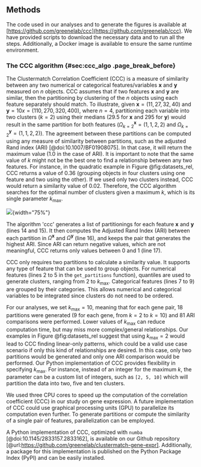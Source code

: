 ## Methods

The code used in our analyses and to generate the figures is available at [https://github.com/greenelab/ccc](https://github.com/greenelab/ccc).
We have provided scripts to download the necessary data and to run all the steps.
Additionally, a Docker image is available to ensure the same runtime environment.


### The CCC algorithm {#sec:ccc_algo .page_break_before}

The Clustermatch Correlation Coefficient (CCC) is a measure of similarity between any two numerical or categorical features/variables $\mathbf{x}$ and $\mathbf{y}$ measured on $n$ objects.
CCC assumes that if two features $\mathbf{x}$ and $\mathbf{y}$ are similar, then the partitioning by clustering of the $n$ objects using each feature separately should match.
To illustrate, given $\mathbf{x}=(11, 27, 32, 40)$ and $\mathbf{y}=10x=(110, 270, 320, 400)$, where $n=4$, partitioning each variable into two clusters ($k=2$) using their medians (29.5 for $\mathbf{x}$ and 295 for $\mathbf{y}$) would result in the same partition for both features ($\Omega^{\mathbf{x}}_{k=2}=(1, 1, 2, 2)$ and $\Omega^{\mathbf{y}}_{k=2}=(1, 1, 2, 2)$).
The agreement between these partitions can be computed using any measure of similarity between partitions, such as the adjusted Rand index (ARI) [@doi:10.1007/BF01908075].
In that case, it will return the maximum value (1.0 in the case of ARI).
It is important to note that the same value of $k$ might not be the best one to find a relationship between any two features.
For instance, in the quadratic example in Figure @fig:datasets_rel, CCC returns a value of 0.36 (grouping objects in four clusters using one feature and two using the other).
If we used only two clusters instead, CCC would return a similarity value of 0.02.
Therefore, the CCC algorithm searches for the optimal number of clusters given a maximum $k$, which is its single parameter $k_{\mathrm{max}}$.

![
](images/intro/ccc_algorithm/ccc_algorithm.svg "CCC algorithm"){width="75%"}

The algorithm 'ccc' generates a list of partitionings for each feature $\mathbf{x}$ and $\mathbf{y}$ (lines 14 and 15).
It then computes the Adjusted Rand Index (ARI) between each partition in $\Omega^{\mathbf{x}}$ and $\Omega^{\mathbf{y}}$ (line 16), and keeps the pair that generates the highest ARI.
Since ARI can return negative values, which are not meaningful, CCC returns only values between 0 and 1 (line 17).


CCC only requires two partitions to calculate a similarity value.
It supports any type of feature that can be used to group objects.
For numerical features (lines 2 to 5 in the `get_partitions` function), quantiles are used to generate clusters, ranging from 2 to $k_{\mathrm{max}}$.
Categorical features (lines 7 to 9) are grouped by their categories.
This allows numerical and categorical variables to be integrated since clusters do not need to be ordered.


For our analyses, we set $k_{\mathrm{max}}=10$, meaning that for each gene pair, 18 partitions were generated (9 for each gene, from $k=2$ to $k=10$) and 81 ARI comparisons were performed.
Lower values of $k_{\mathrm{max}}$ can reduce computation time, but may miss more complex/general relationships.
Our examples in Figure @fig:datasets_rel suggest that using $k_{\mathrm{max}}=2$ would lead to CCC finding linear-only patterns, which could be a valid use case scenario if only this kind of relationships are desired.
In this case, only two partitions would be generated and only one ARI comparison would be performed.
Our Python implementation of CCC provides flexibility in specifying $k_{\mathrm{max}}$.
For instance, instead of an integer for the maximum $k$, the parameter can be a custom list of integers, such as `[2, 5, 10]` which will partition the data into two, five and ten clusters.


We used three CPU cores to speed up the computation of the correlation coefficient (CCC) in our study on gene expression.
A future implementation of CCC could use graphical processing units (GPU) to parallelize its computation even further.
To generate partitions or compute the similarity of a single pair of features, parallelization can be employed.


A Python implementation of CCC, optimized with `numba` [@doi:10.1145/2833157.2833162], is available on our Github repository [@url:https://github.com/greenelab/clustermatch-gene-expr].
Additionally, a package for this implementation is published on the Python Package Index (PyPI) and can be easily installed.
